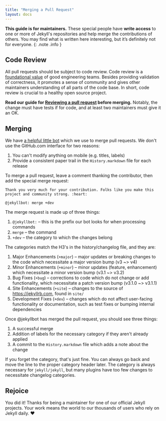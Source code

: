 ```yaml
---
title: "Merging a Pull Request"
layout: docs
---
```


**This guide is for maintainers.** These special people have **write access** to one or more of Jekyll's repositories and help merge the contributions of others. You may find what is written here interesting, but it’s definitely not for everyone.
{: .note .info }

## Code Review

All pull requests should be subject to code review. Code review is a [foundational value](https://blog.fullstory.com/what-we-learned-from-google-code-reviews-arent-just-for-catching-bugs-b125a13aa292) of good engineering teams. Besides providing validation of correctness, it promotes a sense of community and gives other maintainers understanding of all parts of the code base. In short, code review is crucial to a healthy open source project.

**Read our guide for [Reviewing a pull request](reviewing-a-pull-request.md) before merging.** Notably, the change must have tests if for code, and at least two maintainers must give it an OK.

## Merging

We have [a helpful little bot](https://github.com/jekyllbot) which we use to merge pull requests. We don't use the GitHub.com interface for two reasons:

1. You can't modify anything on mobile (e.g. titles, labels)
2. Provide a consistent paper trail in the `History.markdown` file for each release

To merge a pull request, leave a comment thanking the contributor, then add the special merge request:

```text
Thank you very much for your contribution. Folks like you make this project and community strong. :heart:

@jekyllbot: merge +dev
```

The merge request is made up of three things:

1. `@jekyllbot:` – this is the prefix our bot looks for when processing commands
2. `merge` – the command
3. `+dev` – the category to which the changes belong

The categories match the H3's in the history/changelog file, and they are:

1. Major Enhancements (`+major`) – major updates or breaking changes to the code which necessitate a major version bump (v3 ~> v4)
2. Minor Enhancements (`+minor`) – minor updates (feature, enhancement) which necessitate a minor version bump (v3.1 ~> v3.2)
3. Bug Fixes (`+bug`) – corrections to code which do not change or add functionality, which necessitate a patch version bump (v3.1.0 ~> v3.1.1)
4. Site Enhancements (`+site`) – changes to the source of https://jekyllrb.com, found in `site/`
5. Development Fixes (`+dev`) – changes which do not affect user-facing functionality or documentation, such as test fixes or bumping internal dependencies

Once @jekyllbot has merged the pull request, you should see three things:

1. A successful merge
2. Addition of labels for the necessary category if they aren't already applied
3. A commit to the `History.markdown` file which adds a note about the change

If you forget the category, that's just fine. You can always go back and move the line to the proper category header later. The category is always necessary for `jekyll/jekyll`, but many plugins have too few changes to necessitate changelog categories.

## Rejoice

You did it! Thanks for being a maintainer for one of our official Jekyll projects. Your work means the world to our thousands of users who rely on Jekyll daily. :heart:
